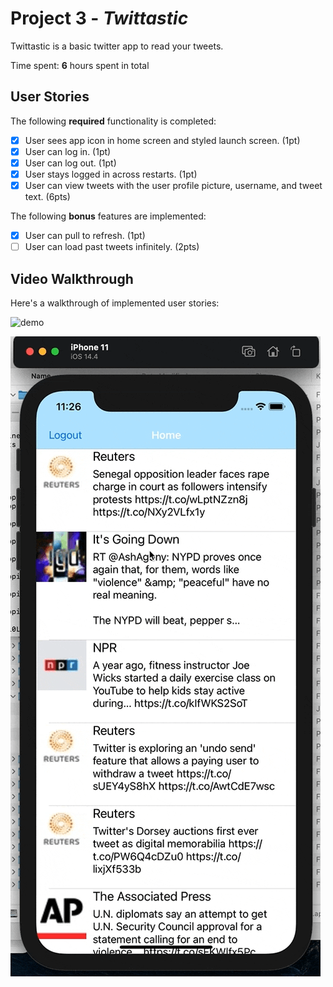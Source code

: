 # Project 3 - *Twittastic*

Twittastic is a basic twitter app to read your tweets.

Time spent: **6** hours spent in total

## User Stories

The following **required** functionality is completed:

- [x] User sees app icon in home screen and styled launch screen. (1pt)
- [x] User can log in. (1pt)
- [x] User can log out. (1pt)
- [x] User stays logged in across restarts. (1pt)
- [x] User can view tweets with the user profile picture, username, and tweet text. (6pts)

The following **bonus** features are implemented:

- [x] User can pull to refresh. (1pt)
- [ ] User can load past tweets infinitely. (2pts)

## Video Walkthrough

Here's a walkthrough of implemented user stories:

![demo](https://github.com/indezz/twitter/blob/main/gifs/twittastic%20login.gif)

![demo](https://github.com/indezz/twitter/blob/main/gifs/twittastic%20refresh.gif)

